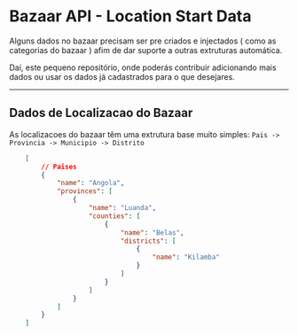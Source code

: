 # Bazaar API - Location Start Data

Alguns dados no bazaar precisam ser pre criados e injectados ( como as categorias do bazaar ) afim de dar suporte a outras extruturas automática.

Daí, este pequeno repositório, onde poderás contribuir adicionando mais dados ou usar os dados já cadastrados para o que desejares.

---------------------------------------------

## Dados de Localizacao do Bazaar

As localizacoes do bazaar têm uma extrutura base muito simples: `Pais -> Provincia -> Municipio -> Distrito`

```json
    [
        // Paises
        {
            "name": "Angola",
            "provinces": [
                {
                    "name": "Luanda",
                    "counties": [
                        {
                            "name": "Belas",
                            "districts": [
                                {
                                    "name": "Kilamba"
                                }
                            ]
                        }
                    ]
                }
            ]
        }
    ]
```